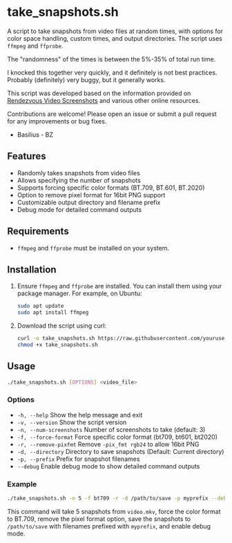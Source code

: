 
# take_snapshots.sh

A script to take snapshots from video files at random times, with options for color space handling, custom times, and output directories. The script uses `ffmpeg` and `ffprobe`.

The "randomness" of the times is between the 5%-35% of total run time.

I knocked this together very quickly, and it definitely is not best practices. Probably (definitely) very buggy, but it generally works.

This script was developed based on the information provided on [Rendezvous Video Screenshots](https://rendezvois.github.io/video/screenshots/programs-choices/) and various other online resources.

Contributions are welcome! Please open an issue or submit a pull request for any improvements or bug fixes.

- Basilius - BZ

## Features

- Randomly takes snapshots from video files
- Allows specifying the number of snapshots
- Supports forcing specific color formats (BT.709, BT.601, BT.2020)
- Option to remove pixel format for 16bit PNG support
- Customizable output directory and filename prefix
- Debug mode for detailed command outputs

## Requirements

- `ffmpeg` and `ffprobe` must be installed on your system.

## Installation

1. Ensure `ffmpeg` and `ffprobe` are installed. You can install them using your package manager. For example, on Ubuntu:

   ```bash
   sudo apt update
   sudo apt install ffmpeg
   ```

2. Download the script using curl:

   ```bash
   curl -o take_snapshots.sh https://raw.githubusercontent.com/yourusername/take_snapshots/main/take_snapshots.sh
   chmod +x take_snapshots.sh
   ```

## Usage

```bash
./take_snapshots.sh [OPTIONS] <video_file>
```

### Options

- `-h, --help`              Show the help message and exit
- `-v, --version`           Show the script version
- `-n, --num-screenshots`   Number of screenshots to take (default: 3)
- `-f, --force-format`      Force specific color format (bt709, bt601, bt2020)
- `-r, --remove-pixfmt`     Remove `-pix_fmt rgb24` to allow 16bit PNG
- `-d, --directory`         Directory to save snapshots (Default: Current directory)
- `-p, --prefix`            Prefix for snapshot filenames
- `--debug`                 Enable debug mode to show detailed command outputs

### Example

```bash
./take_snapshots.sh -n 5 -f bt709 -r -d /path/to/save -p myprefix --debug video.mkv
```

This command will take 5 snapshots from `video.mkv`, force the color format to BT.709, remove the pixel format option, save the snapshots to `/path/to/save` with filenames prefixed with `myprefix`, and enable debug mode.

